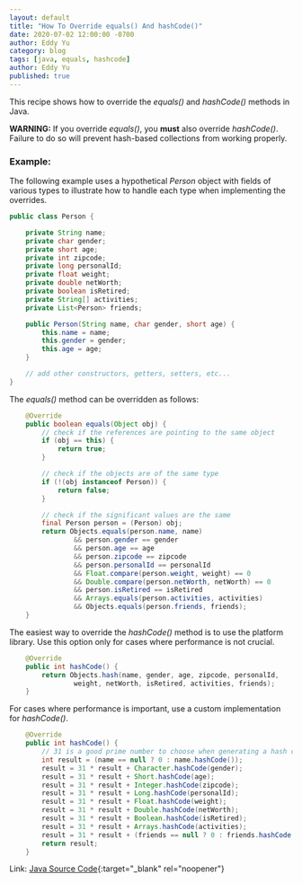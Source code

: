 ```yaml
---
layout: default
title: "How To Override equals() And hashCode()"
date: 2020-07-02 12:00:00 -0700
author: Eddy Yu
category: blog
tags: [java, equals, hashcode]
author: Eddy Yu
published: true
---
```


This recipe shows how to override the _equals()_ and _hashCode()_ methods in Java.

__WARNING:__ If you override _equals()_, you __must__ also override 
_hashCode()_. Failure to do so will prevent hash-based collections from working
properly.

### Example:
The following example uses a hypothetical _Person_ object with fields of 
various types to illustrate how to handle each type when implementing the 
overrides.
```java
public class Person {

    private String name;
    private char gender;
    private short age;
    private int zipcode;
    private long personalId;
    private float weight;
    private double netWorth;
    private boolean isRetired;
    private String[] activities;
    private List<Person> friends;

    public Person(String name, char gender, short age) {
        this.name = name;
        this.gender = gender;
        this.age = age;
    }

    // add other constructors, getters, setters, etc...
}
```
The _equals()_ method can be overridden as follows:
```java
    @Override
    public boolean equals(Object obj) {
        // check if the references are pointing to the same object
        if (obj == this) {
            return true;
        }

        // check if the objects are of the same type
        if (!(obj instanceof Person)) {
            return false;
        }

        // check if the significant values are the same
        final Person person = (Person) obj;
        return Objects.equals(person.name, name)
                && person.gender == gender
                && person.age == age
                && person.zipcode == zipcode
                && person.personalId == personalId
                && Float.compare(person.weight, weight) == 0
                && Double.compare(person.netWorth, netWorth) == 0
                && person.isRetired == isRetired
                && Arrays.equals(person.activities, activities)
                && Objects.equals(person.friends, friends);
    }
```
The easiest way to override the _hashCode()_ method is to use the platform 
library. Use this option only for cases where performance is not crucial.
```java
    @Override
    public int hashCode() {
        return Objects.hash(name, gender, age, zipcode, personalId,
                weight, netWorth, isRetired, activities, friends);
    }
``` 
For cases where performance is important, use a custom implementation for
_hashCode()_.
```java
    @Override
    public int hashCode() {
        // 31 is a good prime number to choose when generating a hash code
        int result = (name == null ? 0 : name.hashCode());
        result = 31 * result + Character.hashCode(gender);
        result = 31 * result + Short.hashCode(age);
        result = 31 * result + Integer.hashCode(zipcode);
        result = 31 * result + Long.hashCode(personalId);
        result = 31 * result + Float.hashCode(weight);
        result = 31 * result + Double.hashCode(netWorth);
        result = 31 * result + Boolean.hashCode(isRetired);
        result = 31 * result + Arrays.hashCode(activities);
        result = 31 * result + (friends == null ? 0 : friends.hashCode());
        return result;
    }
```
Link: [Java Source Code](https://github.com/eddycyu/learnbyexample/blob/master/src/main/java/dev/eddycyu/comparison/Person.java){:target="_blank" rel="noopener"}
